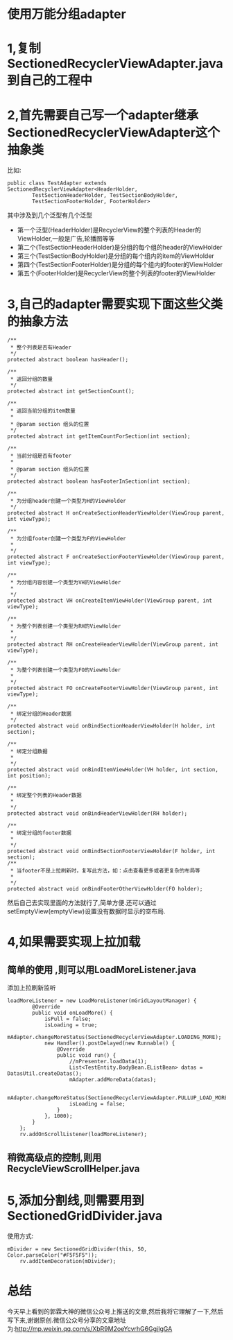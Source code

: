 # 使用万能分组adapter

# 1,复制SectionedRecyclerViewAdapter.java到自己的工程中



# 2,首先需要自己写一个adapter继承SectionedRecyclerViewAdapter这个抽象类

比如: 

	public class TestAdapter extends SectionedRecyclerViewAdapter<HeaderHolder,
	        TestSectionHeaderHolder, TestSectionBodyHolder,
	        TestSectionFooterHolder, FooterHolder> 

其中涉及到几个泛型有几个泛型

- 第一个泛型(HeaderHolder)是RecyclerView的整个列表的Header的ViewHolder,一般是广告,轮播图等等
- 第二个(TestSectionHeaderHolder)是分组的每个组的header的ViewHolder
- 第三个(TestSectionBodyHolder)是分组的每个组内的item的ViewHolder
- 第四个(TestSectionFooterHolder)是分组的每个组内的footer的ViewHolder
- 第五个(FooterHolder)是RecyclerView的整个列表的footer的ViewHolder

# 3,自己的adapter需要实现下面这些父类的抽象方法

	/**
     * 整个列表是否有Header
     */
    protected abstract boolean hasHeader();

    /**
     * 返回分组的数量
     */
    protected abstract int getSectionCount();

    /**
     * 返回当前分组的item数量
     *
     * @param section 组头的位置
     */
    protected abstract int getItemCountForSection(int section);

    /**
     * 当前分组是否有footer
     *
     * @param section 组头的位置
     */
    protected abstract boolean hasFooterInSection(int section);

    /**
     * 为分组header创建一个类型为H的ViewHolder
     */
    protected abstract H onCreateSectionHeaderViewHolder(ViewGroup parent, int viewType);

    /**
     * 为分组footer创建一个类型为F的ViewHolder
     *
     */
    protected abstract F onCreateSectionFooterViewHolder(ViewGroup parent, int viewType);

    /**
     * 为分组内容创建一个类型为VH的ViewHolder
     *
     */
    protected abstract VH onCreateItemViewHolder(ViewGroup parent, int viewType);

    /**
     * 为整个列表创建一个类型为RH的ViewHolder
     *
     */
    protected abstract RH onCreateHeaderViewHolder(ViewGroup parent, int viewType);

    /**
     * 为整个列表创建一个类型为FO的ViewHolder
     *
     */
    protected abstract FO onCreateFooterViewHolder(ViewGroup parent, int viewType);

    /**
     * 绑定分组的Header数据
     */
    protected abstract void onBindSectionHeaderViewHolder(H holder, int section);

    /**
     * 绑定分组数据
     *
     */
    protected abstract void onBindItemViewHolder(VH holder, int section, int position);

    /**
     * 绑定整个列表的Header数据
     *
     */
    protected abstract void onBindHeaderViewHolder(RH holder);

    /**
     * 绑定分组的footer数据
     *
     */
    protected abstract void onBindSectionFooterViewHolder(F holder, int section);
	/**
     * 当footer不是上拉刷新时，复写此方法，如：点击查看更多或者更复杂的布局等
     *
     */
    protected abstract void onBindFooterOtherViewHolder(FO holder);

然后自己去实现里面的方法就行了,简单方便.还可以通过setEmptyView(emptyView)设置没有数据时显示的空布局.

# 4,如果需要实现上拉加载

## 简单的使用 ,则可以用LoadMoreListener.java

添加上拉刷新监听

	loadMoreListener = new LoadMoreListener(mGridLayoutManager) {
            @Override
            public void onLoadMore() {
                isPull = false;
                isLoading = true;
                mAdapter.changeMoreStatus(SectionedRecyclerViewAdapter.LOADING_MORE);
                new Handler().postDelayed(new Runnable() {
                    @Override
                    public void run() {
                        //mPresenter.loadData(1);
                        List<TestEntity.BodyBean.EListBean> datas = DatasUtil.createDatas();
                        mAdapter.addMoreData(datas);

                        mAdapter.changeMoreStatus(SectionedRecyclerViewAdapter.PULLUP_LOAD_MORE);
                        isLoading = false;
                    }
                }, 1000);
            }
        };
        rv.addOnScrollListener(loadMoreListener);

## 稍微高级点的控制,则用RecycleViewScrollHelper.java

# 5,添加分割线,则需要用到SectionedGridDivider.java

使用方式:

	mDivider = new SectionedGridDivider(this, 50, Color.parseColor("#F5F5F5"));
        rv.addItemDecoration(mDivider);

# 总结

今天早上看到的郭霖大神的微信公众号上推送的文章,然后我将它理解了一下,然后写下来,谢谢原创.微信公众号分享的文章地址为:http://mp.weixin.qq.com/s/XbR9M2oeYcvrhG6GgjIgGA


